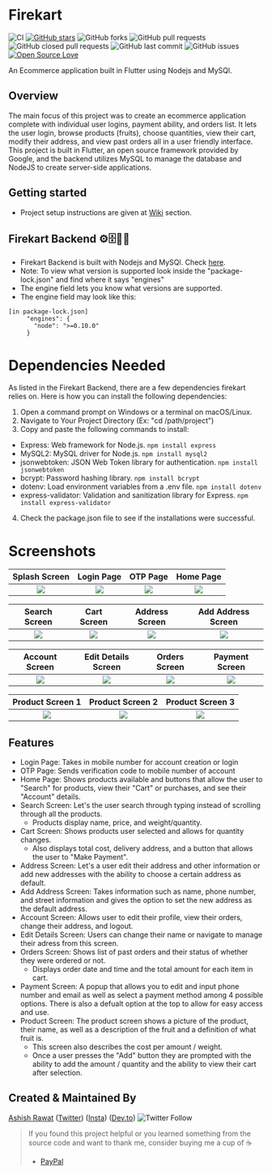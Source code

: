 # Firekart

![CI](https://github.com/ashishrawat2911/firekart/workflows/Ecomm/badge.svg)
[![GitHub stars](https://img.shields.io/github/stars/ashishrawat2911/firekart?style=social)](https://github.com/ashishrawat2911/firekart) ![GitHub forks](https://img.shields.io/github/forks/ashishrawat2911/firekart?style=social)
![GitHub pull requests](https://img.shields.io/github/issues-pr/ashishrawat2911/firekart) ![GitHub closed pull requests](https://img.shields.io/github/issues-pr-closed/ashishrawat2911/firekart) ![GitHub last commit](https://img.shields.io/github/last-commit/ashishrawat2911/firekart)  ![GitHub issues](https://img.shields.io/github/issues-raw/ashishrawat2911/firekart) [![Open Source Love](https://badges.frapsoft.com/os/v2/open-source.svg?v=103)](https://github.com/ashishrawat2911/firekart)

An Ecommerce application built in Flutter using Nodejs and MySQl.

## Overview
The main focus of this project was to create an ecommerce application complete with individual user logins, payment ability, and orders list. It lets the user login, browse products (fruits), choose quantities, view their cart, modify their address, and view past orders all in a user friendly interface.
This project is built in Flutter, an open source framework provided by Google, and the backend utilizes MySQL to manage the database and NodeJS to create server-side applications.

## Getting started

* Project setup instructions are given at [Wiki](https://github.com/ashishrawat2911/firekart/wiki/Gettings-Started)
  section.

## Firekart Backend  ⚙️🗄️👨‍💻

* Firekart Backend is built with Nodejs and MySQl. Check [here](https://github.com/ashishrawat2911/firekart-backend).
* Note: To view what version is supported look inside the "package-lock.json" and find where it says "engines"
* The engine field lets you know what versions are supported.
* The engine field may look like this:
 ```
[in package-lock.json]
      "engines": {
        "node": ">=0.10.0"
      }
  ```
# Dependencies Needed
As listed in the Firekart Backend, there are a few dependencies firekart relies on. Here is how you can install the following dependencies:
1) Open a command prompt on Windows or a terminal on macOS/Linux.
2) Navigate to Your Project Directory (Ex: "cd /path/project")
3) Copy and paste the following commands to install:
  - Express: Web framework for Node.js.
     ``` npm install express ```
  - MySQL2: MySQL driver for Node.js.
    ``` npm install mysql2 ```
  - jsonwebtoken: JSON Web Token library for authentication.
    ``` npm install jsonwebtoken ```
  - bcrypt: Password hashing library.
    ```npm install bcrypt ```
  - dotenv: Load environment variables from a .env file.
    ``` npm install dotenv ```
  - express-validator: Validation and sanitization library for Express.
    ``` npm install express-validator ```
4) Check the package.json file to see if the installations were successful.


# Screenshots

Splash Screen              |  Login Page               | OTP Page               |  Home Page
:-------------------------:|:-------------------------:|:-------------------------:|:-------------------------:
![](screenshot/splash_screen.png)|![](screenshot/login_screen.png)|![](screenshot/otp_screen.png)|![](screenshot/home_page.png)|

Search Screen        |  Cart Screen       |   Address Screen               |  Add Address Screen
:-------------------------:|:-------------------------:|:-------------------------:|:-------------------------:
![](screenshot/search_screen.png)|![](screenshot/cart_screen.png)|![](screenshot/address_screen.png)|![](screenshot/add_address_sceen.png)|

Account Screen                  | Edit Details Screen       |   Orders Screen      |     Payment Screen
:-------------------------:|:-------------------------:|:-------------------------:|:-------------------------:
![](screenshot/account_screen.png)|![](screenshot/edit_details_screen.png)|![](screenshot/orders_screen.png)|![](screenshot/payment_screen.png)|

Product Screen 1          |  Product Screen 2              |  Product Screen 3              
:---------------------------------:|:-------------------------:|:-------------------------:
![](screenshot/product_page1.png) |![](screenshot/product_page2.png)|![](screenshot/product_page3.png)

## Features
- Login Page: Takes in mobile number for account creation or login
- OTP Page: Sends verification code to mobile number of account
- Home Page: Shows products available and buttons that allow the user to "Search" for products, view their "Cart" or purchases, and see their "Account" details.
- Search Screen: Let's the user search through typing instead of scrolling through all the products.
    - Products display name, price, and weight/quantity.
- Cart Screen: Shows products user selected and allows for quantity changes.
    - Also displays total cost, delivery address, and a button that allows the user to "Make Payment".
- Address Screen: Let's a user edit their address and other information or add new addresses with the ability to choose a certain address as default.
- Add Address Screen: Takes information such as name, phone number, and street information and gives the option to set the new address as the default address.
- Account Screen: Allows user to edit their profile, view their orders, change their address, and logout.
- Edit Details Screen: Users can change their name or navigate to manage their adress from this screen.
- Orders Screen: Shows list of past orders and their status of whether they were ordered or not.
    - Displays order date and time and the total amount for each item in cart.
- Payment Screen: A popup that allows you to edit and input phone number and email as well as select a payment method among 4 possible options. There is also a defualt option at the top to allow for easy access and use.
- Product Screen: The product screen shows a picture of the product, their name, as well as a description of the fruit and a definition of what fruit is.
    - This screen also describes the cost per amount / weight.
    - Once a user presses the "Add" button they are prompted with the ability to add the amount / quantity and the ability to view their cart after selection.

## Created & Maintained By

[Ashish Rawat](https://ashishrawat.dev) ([Twitter](https://www.twitter.com/ashishrawat2911))  ([Insta](https://www.instagram.com/ashishrawat2911)) ([Dev.to](https://dev.to/ashishrawat2911))
![Twitter Follow](https://img.shields.io/twitter/follow/ashishrawat2911?style=social)

> If you found this project helpful or you learned something from the source code and want to thank me, consider buying
> me a cup of :coffee:
>
> * [PayPal](https://paypal.me/ashishrawat2911/)
